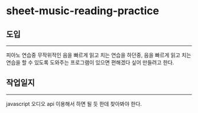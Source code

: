 # sheet-music-reading-practice

## 도입
---
피아노 연습중 무작위적인 음을 빠르게 읽고 치는 연습을 하던중, 음을 빠르게 읽고 치는 연습을 할 수 있도록 도와주는 프로그램이 있으면 편해겠다 싶어 만들려고 한다.

## 작업일지
---
javascript 오디오 api 이용해서 하면 될 듯 한데 찾아봐야 한다.
